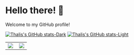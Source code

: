 # Hello there! 👋

Welcome to my GitHub profile! 

[![Thalis's GitHub stats-Dark](https://github-readme-stats.vercel.app/api?username=thalisrocha&show_icons=true&theme=dark#gh-dark-mode-only)](https://github.com/thalisrocha/github-readme-stats#gh-dark-mode-only)
[![Thalis's GitHub stats-Light](https://github-readme-stats.vercel.app/api?username=thalisrocha&show_icons=true&theme=default#gh-light-mode-only)](https://github.com/thalisrocha/github-readme-stats#gh-light-mode-only)


<table>
  <tr>
    <td>
      <!-- GitHub stats card with rank hidden -->
      <img align="left" src="https://github-readme-stats.vercel.app/api?username=thalisrocha&hide_rank=true&show_icons=true&include_all_commits=true&hide_title=true&icon_color=0366d6&bg_color=ffffff&text_color=24292e" />
    </td>
    <!-- This cell contains the black box covering the rank area -->
    <td>
      <img src="https://via.placeholder.com/150x110/000000/000000" />
    </td>
  </tr>
</table>
